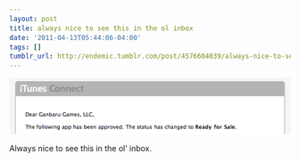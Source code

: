```yaml
---
layout: post
title: always nice to see this in the ol inbox
date: '2011-04-13T05:44:06-04:00'
tags: []
tumblr_url: http://endemic.tumblr.com/post/4576604039/always-nice-to-see-this-in-the-ol-inbox
---
```

 ![](/tumblr_files/tumblr_ljl4dhtiXK1qz9neko1_1280.png)  

Always nice to see this in the ol’ inbox.

